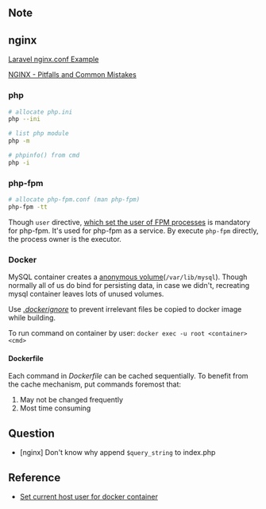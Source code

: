 ## Note

## nginx

[Laravel nginx.conf Example](https://laravel.com/docs/7.x/deployment#nginx)

[NGINX - Pitfalls and Common Mistakes](https://www.nginx.com/resources/wiki/start/topics/tutorials/config_pitfalls/)

### php

```sh
# allocate php.ini
php --ini

# list php module
php -m

# phpinfo() from cmd
php -i
```

### php-fpm

```sh
# allocate php-fpm.conf (man php-fpm)
php-fpm -tt
```

Though `user` directive, [which set the user of FPM processes](https://www.php.net/manual/en/install.fpm.configuration.php)
is mandatory for php-fpm. It's used for php-fpm as a service.
By execute `php-fpm` directly, the process owner is the executor.

### Docker

MySQL container creates a [anonymous volume](https://github.com/docker-library/mysql/issues/255)(`/var/lib/mysql`).
Though normally all of us do bind for persisting data, in case we didn't,
recreating mysql container leaves lots of unused volumes.

Use [_.dockerignore_](https://docs.docker.com/develop/develop-images/dockerfile_best-practices/#exclude-with-dockerignore)
to prevent irrelevant files be copied to docker image while building.

To run command on container by user: `docker exec -u root <container> <cmd>`

#### Dockerfile

Each command in _Dockerfile_ can be cached sequentially. To benefit from
the cache mechanism, put commands foremost that:

1. May not be changed frequently
2. Most time consuming

## Question

-   [nginx] Don't know why append `$query_string` to index.php

## Reference

-   [Set current host user for docker container](https://medium.com/faun/set-current-host-user-for-docker-container-4e521cef9ffc)
